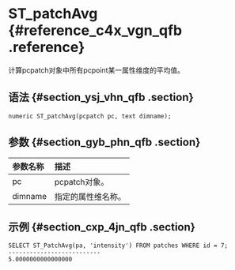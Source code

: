# ST\_patchAvg {#reference_c4x_vgn_qfb .reference}

计算pcpatch对象中所有pcpoint某一属性维度的平均值。

## 语法 {#section_ysj_vhn_qfb .section}

```
numeric ST_patchAvg(pcpatch pc, text dimname);
```

## 参数 {#section_gyb_phn_qfb .section}

|参数名称|描述|
|:---|:-|
|pc|pcpatch对象。|
|dimname|指定的属性维名称。|

## 示例 {#section_cxp_4jn_qfb .section}

```
SELECT ST_PatchAvg(pa, 'intensity') FROM patches WHERE id = 7;
--------------------------
5.0000000000000000
```

